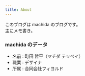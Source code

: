 ```yaml
---
title: About
---
```


このブログは machida のブログです。
<br />
主にメモ書き。

### machida のデータ

- 名前 : 町田 哲平（マチダ テッペイ）
- 職業 : デザイナ
- 所属 : 合同会社フィヨルド 
